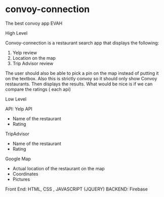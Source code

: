 # convoy-connection
The best convoy app EVAH

High Level

 Convoy-connection is a restaurant search app that displays the following:
 
 1.  Yelp review
 2.  Location on the map
 3.  Trip Advisor review
 
 The user should also be able to pick  a pin on the map instead of putting it on the textbox.  Also this is strictly convoy so it should only show Convoy restaurants. Then displays the results. What would be nice is if we can compare the ratings ( each api)
 
 Low Level
 
 API:
   Yelp API 
   * Name of the restaurant
   * Rating
   
   TripAdvisor
   * Name of the restaurant
   * Rating
   
   Google Map
   * Actual location of the restaurant on the map
   * Coordinates
   * Pictures
 
 Front End:
   HTML, CSS , JAVASCRIPT (JQUERY)
 BACKEND:
   Firebase
   
   
   
 
